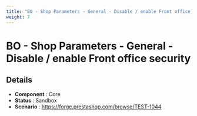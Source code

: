 ```yaml
---
title: "BO - Shop Parameters - General - Disable / enable Front office security"
weight: 7
---
```


# BO - Shop Parameters - General - Disable / enable Front office security
## Details
* **Component** : Core
* **Status** : Sandbox
* **Scenario** : https://forge.prestashop.com/browse/TEST-1044


